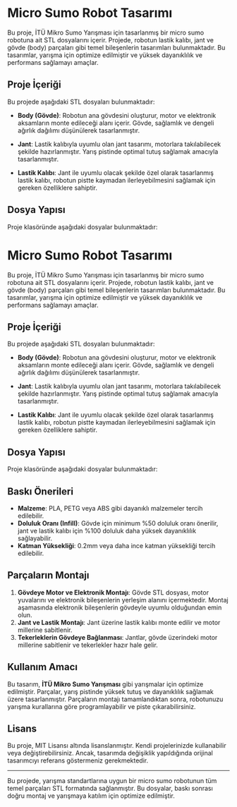 # Micro Sumo Robot Tasarımı

Bu proje, İTÜ Mikro Sumo Yarışması için tasarlanmış bir micro sumo robotuna ait STL dosyalarını içerir. Projede, robotun lastik kalıbı, jant ve gövde (body) parçaları gibi temel bileşenlerin tasarımları bulunmaktadır. Bu tasarımlar, yarışma için optimize edilmiştir ve yüksek dayanıklılık ve performans sağlamayı amaçlar.

## Proje İçeriği

Bu projede aşağıdaki STL dosyaları bulunmaktadır:

- **Body (Gövde)**: Robotun ana gövdesini oluşturur, motor ve elektronik aksamların monte edileceği alanı içerir. Gövde, sağlamlık ve dengeli ağırlık dağılımı düşünülerek tasarlanmıştır.
  
- **Jant**: Lastik kalıbıyla uyumlu olan jant tasarımı, motorlara takılabilecek şekilde hazırlanmıştır. Yarış pistinde optimal tutuş sağlamak amacıyla tasarlanmıştır.
  
- **Lastik Kalıbı**: Jant ile uyumlu olacak şekilde özel olarak tasarlanmış lastik kalıbı, robotun pistte kaymadan ilerleyebilmesini sağlamak için gereken özelliklere sahiptir.

## Dosya Yapısı

Proje klasöründe aşağıdaki dosyalar bulunmaktadır:

# Micro Sumo Robot Tasarımı

Bu proje, İTÜ Mikro Sumo Yarışması için tasarlanmış bir micro sumo robotuna ait STL dosyalarını içerir. Projede, robotun lastik kalıbı, jant ve gövde (body) parçaları gibi temel bileşenlerin tasarımları bulunmaktadır. Bu tasarımlar, yarışma için optimize edilmiştir ve yüksek dayanıklılık ve performans sağlamayı amaçlar.

## Proje İçeriği

Bu projede aşağıdaki STL dosyaları bulunmaktadır:

- **Body (Gövde)**: Robotun ana gövdesini oluşturur, motor ve elektronik aksamların monte edileceği alanı içerir. Gövde, sağlamlık ve dengeli ağırlık dağılımı düşünülerek tasarlanmıştır.
  
- **Jant**: Lastik kalıbıyla uyumlu olan jant tasarımı, motorlara takılabilecek şekilde hazırlanmıştır. Yarış pistinde optimal tutuş sağlamak amacıyla tasarlanmıştır.
  
- **Lastik Kalıbı**: Jant ile uyumlu olacak şekilde özel olarak tasarlanmış lastik kalıbı, robotun pistte kaymadan ilerleyebilmesini sağlamak için gereken özelliklere sahiptir.

## Dosya Yapısı

Proje klasöründe aşağıdaki dosyalar bulunmaktadır:


## Baskı Önerileri

- **Malzeme**: PLA, PETG veya ABS gibi dayanıklı malzemeler tercih edilebilir.
- **Doluluk Oranı (Infill)**: Gövde için minimum %50 doluluk oranı önerilir, jant ve lastik kalıbı için %100 doluluk daha yüksek dayanıklılık sağlayabilir.
- **Katman Yüksekliği**: 0.2mm veya daha ince katman yüksekliği tercih edilebilir.
  
## Parçaların Montajı

1. **Gövdeye Motor ve Elektronik Montajı**: Gövde STL dosyası, motor yuvalarını ve elektronik bileşenlerin yerleşim alanını içermektedir. Montaj aşamasında elektronik bileşenlerin gövdeyle uyumlu olduğundan emin olun.
2. **Jant ve Lastik Montajı**: Jant üzerine lastik kalıbı monte edilir ve motor millerine sabitlenir.
3. **Tekerleklerin Gövdeye Bağlanması**: Jantlar, gövde üzerindeki motor millerine sabitlenir ve tekerlekler hazır hale gelir.

## Kullanım Amacı

Bu tasarım, **İTÜ Mikro Sumo Yarışması** gibi yarışmalar için optimize edilmiştir. Parçalar, yarış pistinde yüksek tutuş ve dayanıklılık sağlamak üzere tasarlanmıştır. Parçaların montajı tamamlandıktan sonra, robotunuzu yarışma kurallarına göre programlayabilir ve piste çıkarabilirsiniz.

## Lisans

Bu proje, MIT Lisansı altında lisanslanmıştır. Kendi projelerinizde kullanabilir veya değiştirebilirsiniz. Ancak, tasarımda değişiklik yapıldığında orijinal tasarımcıyı referans göstermeniz gerekmektedir.

---

Bu projede, yarışma standartlarına uygun bir micro sumo robotunun tüm temel parçaları STL formatında sağlanmıştır. Bu dosyalar, baskı sonrası doğru montaj ve yarışmaya katılım için optimize edilmiştir.

